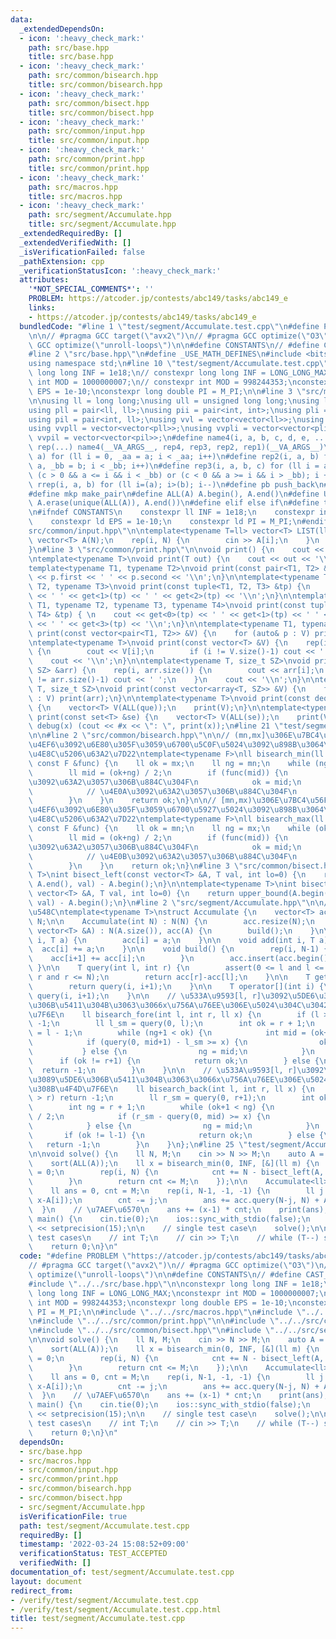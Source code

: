 ```yaml
---
data:
  _extendedDependsOn:
  - icon: ':heavy_check_mark:'
    path: src/base.hpp
    title: src/base.hpp
  - icon: ':heavy_check_mark:'
    path: src/common/bisearch.hpp
    title: src/common/bisearch.hpp
  - icon: ':heavy_check_mark:'
    path: src/common/bisect.hpp
    title: src/common/bisect.hpp
  - icon: ':heavy_check_mark:'
    path: src/common/input.hpp
    title: src/common/input.hpp
  - icon: ':heavy_check_mark:'
    path: src/common/print.hpp
    title: src/common/print.hpp
  - icon: ':heavy_check_mark:'
    path: src/macros.hpp
    title: src/macros.hpp
  - icon: ':heavy_check_mark:'
    path: src/segment/Accumulate.hpp
    title: src/segment/Accumulate.hpp
  _extendedRequiredBy: []
  _extendedVerifiedWith: []
  _isVerificationFailed: false
  _pathExtension: cpp
  _verificationStatusIcon: ':heavy_check_mark:'
  attributes:
    '*NOT_SPECIAL_COMMENTS*': ''
    PROBLEM: https://atcoder.jp/contests/abc149/tasks/abc149_e
    links:
    - https://atcoder.jp/contests/abc149/tasks/abc149_e
  bundledCode: "#line 1 \"test/segment/Accumulate.test.cpp\"\n#define PROBLEM \"https://atcoder.jp/contests/abc149/tasks/abc149_e\"\
    \n\n// #pragma GCC target(\"avx2\")\n// #pragma GCC optimize(\"O3\")\n// #pragma\
    \ GCC optimize(\"unroll-loops\")\n\n#define CONSTANTS\n// #define CAST_MINT_TO_LL\n\
    #line 2 \"src/base.hpp\"\n#define _USE_MATH_DEFINES\n#include <bits/stdc++.h>\n\
    using namespace std;\n#line 10 \"test/segment/Accumulate.test.cpp\"\n\nconstexpr\
    \ long long INF = 1e18;\n// constexpr long long INF = LONG_LONG_MAX;\nconstexpr\
    \ int MOD = 1000000007;\n// constexpr int MOD = 998244353;\nconstexpr long double\
    \ EPS = 1e-10;\nconstexpr long double PI = M_PI;\n\n#line 3 \"src/macros.hpp\"\
    \n\nusing ll = long long;\nusing ull = unsigned long long;\nusing ld = long double;\n\
    using pll = pair<ll, ll>;\nusing pii = pair<int, int>;\nusing pli = pair<ll, int>;\n\
    using pil = pair<int, ll>;\nusing vvl = vector<vector<ll>>;\nusing vvi = vector<vector<int>>;\n\
    using vvpll = vector<vector<pll>>;\nusing vvpli = vector<vector<pli>>;\nusing\
    \ vvpil = vector<vector<pil>>;\n#define name4(i, a, b, c, d, e, ...) e\n#define\
    \ rep(...) name4(__VA_ARGS__, rep4, rep3, rep2, rep1)(__VA_ARGS__)\n#define rep1(i,\
    \ a) for (ll i = 0, _aa = a; i < _aa; i++)\n#define rep2(i, a, b) for (ll i =\
    \ a, _bb = b; i < _bb; i++)\n#define rep3(i, a, b, c) for (ll i = a, _bb = b;\
    \ (c > 0 && a <= i && i < _bb) or (c < 0 && a >= i && i > _bb); i += c)\n#define\
    \ rrep(i, a, b) for (ll i=(a); i>(b); i--)\n#define pb push_back\n#define eb emplace_back\n\
    #define mkp make_pair\n#define ALL(A) A.begin(), A.end()\n#define UNIQUE(A) sort(ALL(A)),\
    \ A.erase(unique(ALL(A)), A.end())\n#define elif else if\n#define tostr to_string\n\
    \n#ifndef CONSTANTS\n    constexpr ll INF = 1e18;\n    constexpr int MOD = 1000000007;\n\
    \    constexpr ld EPS = 1e-10;\n    constexpr ld PI = M_PI;\n#endif\n#line 2 \"\
    src/common/input.hpp\"\n\ntemplate<typename T=ll> vector<T> LIST(ll N) {\n   \
    \ vector<T> A(N);\n    rep(i, N) {\n        cin >> A[i];\n    }\n    return A;\n\
    }\n#line 3 \"src/common/print.hpp\"\n\nvoid print() {\n    cout << '\\n';\n}\n\
    \ntemplate<typename T>\nvoid print(T out) {\n    cout << out << '\\n';\n}\n\n\
    template<typename T1, typename T2>\nvoid print(const pair<T1, T2> &p) {\n    cout\
    \ << p.first << ' ' << p.second << '\\n';\n}\n\ntemplate<typename T1, typename\
    \ T2, typename T3>\nvoid print(const tuple<T1, T2, T3> &tp) {\n    cout << get<0>(tp)\
    \ << ' ' << get<1>(tp) << ' ' << get<2>(tp) << '\\n';\n}\n\ntemplate<typename\
    \ T1, typename T2, typename T3, typename T4>\nvoid print(const tuple<T1, T2, T3,\
    \ T4> &tp) { \n    cout << get<0>(tp) << ' ' << get<1>(tp) << ' ' << get<2>(tp)\
    \ << ' ' << get<3>(tp) << '\\n';\n}\n\ntemplate<typename T1, typename T2>\nvoid\
    \ print(const vector<pair<T1, T2>> &V) {\n    for (auto& p : V) print(p);\n}\n\
    \ntemplate<typename T>\nvoid print(const vector<T> &V) {\n    rep(i, V.size())\
    \ {\n        cout << V[i];\n        if (i != V.size()-1) cout << ' ';\n    }\n\
    \    cout << '\\n';\n}\n\ntemplate<typename T, size_t SZ>\nvoid print(const array<T,\
    \ SZ> &arr) {\n    rep(i, arr.size()) {\n        cout << arr[i];\n        if (i\
    \ != arr.size()-1) cout << ' ';\n    }\n    cout << '\\n';\n}\n\ntemplate<typename\
    \ T, size_t SZ>\nvoid print(const vector<array<T, SZ>> &V) {\n    for (auto& arr\
    \ : V) print(arr);\n}\n\ntemplate<typename T>\nvoid print(const deque<T> &que)\
    \ {\n    vector<T> V(ALL(que));\n    print(V);\n}\n\ntemplate<typename T>\nvoid\
    \ print(const set<T> &se) {\n    vector<T> V(ALL(se));\n    print(V);\n}\n\n#define\
    \ debug(x) (cout << #x << \": \", print(x));\n#line 21 \"test/segment/Accumulate.test.cpp\"\
    \n\n#line 2 \"src/common/bisearch.hpp\"\n\n// (mn,mx]\u306E\u7BC4\u56F2\u3067\u6761\
    \u4EF6\u3092\u6E80\u305F\u3059\u6700\u5C0F\u5024\u3092\u898B\u3064\u3051\u308B\
    \u4E8C\u5206\u63A2\u7D22\ntemplate<typename F>\nll bisearch_min(ll mn, ll mx,\
    \ const F &func) {\n    ll ok = mx;\n    ll ng = mn;\n    while (ng+1 < ok) {\n\
    \        ll mid = (ok+ng) / 2;\n        if (func(mid)) {\n            // \u4E0B\
    \u3092\u63A2\u3057\u306B\u884C\u304F\n            ok = mid;\n        } else {\n\
    \            // \u4E0A\u3092\u63A2\u3057\u306B\u884C\u304F\n            ng = mid;\n\
    \        }\n    }\n    return ok;\n}\n\n// [mn,mx)\u306E\u7BC4\u56F2\u3067\u6761\
    \u4EF6\u3092\u6E80\u305F\u3059\u6700\u5927\u5024\u3092\u898B\u3064\u3051\u308B\
    \u4E8C\u5206\u63A2\u7D22\ntemplate<typename F>\nll bisearch_max(ll mn, ll mx,\
    \ const F &func) {\n    ll ok = mn;\n    ll ng = mx;\n    while (ok+1 < ng) {\n\
    \        ll mid = (ok+ng) / 2;\n        if (func(mid)) {\n            // \u4E0A\
    \u3092\u63A2\u3057\u306B\u884C\u304F\n            ok = mid;\n        } else {\n\
    \            // \u4E0B\u3092\u63A2\u3057\u306B\u884C\u304F\n            ng = mid;\n\
    \        }\n    }\n    return ok;\n}\n#line 3 \"src/common/bisect.hpp\"\n\ntemplate<typename\
    \ T>\nint bisect_left(const vector<T> &A, T val, int lo=0) {\n    return lower_bound(A.begin()+lo,\
    \ A.end(), val) - A.begin();\n}\n\ntemplate<typename T>\nint bisect_right(const\
    \ vector<T> &A, T val, int lo=0) {\n    return upper_bound(A.begin()+lo, A.end(),\
    \ val) - A.begin();\n}\n#line 2 \"src/segment/Accumulate.hpp\"\n\n// \u7D2F\u7A4D\
    \u548C\ntemplate<typename T>\nstruct Accumulate {\n    vector<T> acc;\n    int\
    \ N;\n\n    Accumulate(int N) : N(N) {\n        acc.resize(N);\n    }\n\n    Accumulate(const\
    \ vector<T> &A) : N(A.size()), acc(A) {\n        build();\n    }\n\n    void set(int\
    \ i, T a) {\n        acc[i] = a;\n    }\n\n    void add(int i, T a) {\n      \
    \  acc[i] += a;\n    }\n\n    void build() {\n        rep(i, N-1) {\n        \
    \    acc[i+1] += acc[i];\n        }\n        acc.insert(acc.begin(), 0);\n   \
    \ }\n\n    T query(int l, int r) {\n        assert(0 <= l and l <= N and 0 <=\
    \ r and r <= N);\n        return acc[r]-acc[l];\n    }\n\n    T get(int i) {\n\
    \        return query(i, i+1);\n    }\n\n    T operator[](int i) {\n        return\
    \ query(i, i+1);\n    }\n\n    // \u533A\u9593[l, r]\u3092\u5DE6\u304B\u3089\u53F3\
    \u306B\u5411\u304B\u3063\u3066x\u756A\u76EE\u306E\u5024\u304C\u3042\u308B\u4F4D\
    \u7F6E\n    ll bisearch_fore(int l, int r, ll x) {\n        if (l > r) return\
    \ -1;\n        ll l_sm = query(0, l);\n        int ok = r + 1;\n        int ng\
    \ = l - 1;\n        while (ng+1 < ok) {\n            int mid = (ok+ng) / 2;\n\
    \            if (query(0, mid+1) - l_sm >= x) {\n                ok = mid;\n \
    \           } else {\n                ng = mid;\n            }\n        }\n  \
    \      if (ok != r+1) {\n            return ok;\n        } else {\n          \
    \  return -1;\n        }\n    }\n\n    // \u533A\u9593[l, r]\u3092\u53F3\u304B\
    \u3089\u5DE6\u306B\u5411\u304B\u3063\u3066x\u756A\u76EE\u306E\u5024\u304C\u3042\
    \u308B\u4F4D\u7F6E\n    ll bisearch_back(int l, int r, ll x) {\n        if (l\
    \ > r) return -1;\n        ll r_sm = query(0, r+1);\n        int ok = l - 1;\n\
    \        int ng = r + 1;\n        while (ok+1 < ng) {\n            int mid = (ok+ng)\
    \ / 2;\n            if (r_sm - query(0, mid) >= x) {\n                ok = mid;\n\
    \            } else {\n                ng = mid;\n            }\n        }\n \
    \       if (ok != l-1) {\n            return ok;\n        } else {\n         \
    \   return -1;\n        }\n    }\n};\n#line 25 \"test/segment/Accumulate.test.cpp\"\
    \n\nvoid solve() {\n    ll N, M;\n    cin >> N >> M;\n    auto A = LIST(N);\n\n\
    \    sort(ALL(A));\n    ll x = bisearch_min(0, INF, [&](ll m) {\n        ll cnt\
    \ = 0;\n        rep(i, N) {\n            cnt += N - bisect_left(A, m-A[i]);\n\
    \        }\n        return cnt <= M;\n    });\n\n    Accumulate<ll> acc(A);\n\
    \    ll ans = 0, cnt = M;\n    rep(i, N-1, -1, -1) {\n        ll j = N - bisect_left(A,\
    \ x-A[i]);\n        cnt -= j;\n        ans += acc.query(N-j, N) + A[i]*j;\n  \
    \  }\n    // \u7AEF\u6570\n    ans += (x-1) * cnt;\n    print(ans);\n}\n\nint\
    \ main() {\n    cin.tie(0);\n    ios::sync_with_stdio(false);\n    cout << fixed\
    \ << setprecision(15);\n\n    // single test case\n    solve();\n\n    // multi\
    \ test cases\n    // int T;\n    // cin >> T;\n    // while (T--) solve();\n\n\
    \    return 0;\n}\n"
  code: "#define PROBLEM \"https://atcoder.jp/contests/abc149/tasks/abc149_e\"\n\n\
    // #pragma GCC target(\"avx2\")\n// #pragma GCC optimize(\"O3\")\n// #pragma GCC\
    \ optimize(\"unroll-loops\")\n\n#define CONSTANTS\n// #define CAST_MINT_TO_LL\n\
    #include \"../../src/base.hpp\"\n\nconstexpr long long INF = 1e18;\n// constexpr\
    \ long long INF = LONG_LONG_MAX;\nconstexpr int MOD = 1000000007;\n// constexpr\
    \ int MOD = 998244353;\nconstexpr long double EPS = 1e-10;\nconstexpr long double\
    \ PI = M_PI;\n\n#include \"../../src/macros.hpp\"\n#include \"../../src/common/input.hpp\"\
    \n#include \"../../src/common/print.hpp\"\n\n#include \"../../src/common/bisearch.hpp\"\
    \n#include \"../../src/common/bisect.hpp\"\n#include \"../../src/segment/Accumulate.hpp\"\
    \n\nvoid solve() {\n    ll N, M;\n    cin >> N >> M;\n    auto A = LIST(N);\n\n\
    \    sort(ALL(A));\n    ll x = bisearch_min(0, INF, [&](ll m) {\n        ll cnt\
    \ = 0;\n        rep(i, N) {\n            cnt += N - bisect_left(A, m-A[i]);\n\
    \        }\n        return cnt <= M;\n    });\n\n    Accumulate<ll> acc(A);\n\
    \    ll ans = 0, cnt = M;\n    rep(i, N-1, -1, -1) {\n        ll j = N - bisect_left(A,\
    \ x-A[i]);\n        cnt -= j;\n        ans += acc.query(N-j, N) + A[i]*j;\n  \
    \  }\n    // \u7AEF\u6570\n    ans += (x-1) * cnt;\n    print(ans);\n}\n\nint\
    \ main() {\n    cin.tie(0);\n    ios::sync_with_stdio(false);\n    cout << fixed\
    \ << setprecision(15);\n\n    // single test case\n    solve();\n\n    // multi\
    \ test cases\n    // int T;\n    // cin >> T;\n    // while (T--) solve();\n\n\
    \    return 0;\n}\n"
  dependsOn:
  - src/base.hpp
  - src/macros.hpp
  - src/common/input.hpp
  - src/common/print.hpp
  - src/common/bisearch.hpp
  - src/common/bisect.hpp
  - src/segment/Accumulate.hpp
  isVerificationFile: true
  path: test/segment/Accumulate.test.cpp
  requiredBy: []
  timestamp: '2022-03-24 15:08:52+09:00'
  verificationStatus: TEST_ACCEPTED
  verifiedWith: []
documentation_of: test/segment/Accumulate.test.cpp
layout: document
redirect_from:
- /verify/test/segment/Accumulate.test.cpp
- /verify/test/segment/Accumulate.test.cpp.html
title: test/segment/Accumulate.test.cpp
---
```

